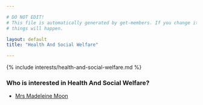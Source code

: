 ```yaml
---

# DO NOT EDIT!
# This file is automatically generated by get-members. If you change it, bad
# things will happen.

layout: default
title: "Health And Social Welfare"

---
```


{% include interests/health-and-social-welfare.md %}

### Who is interested in Health And Social Welfare?


* [Mrs Madeleine Moon](members/mrs-madeleine-moon.html)
